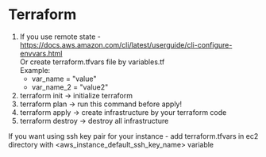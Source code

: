 # Terraform

1. If you use remote state -  https://docs.aws.amazon.com/cli/latest/userguide/cli-configure-envvars.html <br />
   Or create terraform.tfvars file by variables.tf <br />
    Example: <br />
     * var_name = "value"
     * var_name_2 = "value2" 
2. terraform init -> initialize terraform
3. terraform plan -> run this command before apply!
4. terraform apply -> create infrastructure by your terraform code
5. terraform destroy -> destroy all infrastructure
 
If you want using ssh key pair for your instance - add terraform.tfvars in ec2 directory with <aws_instance_default_ssh_key_name> variable

